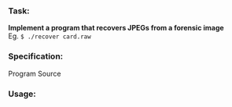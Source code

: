 ### Task: ###
**Implement a program that recovers JPEGs from a forensic image**<br>
Eg. `$ ./recover card.raw`

### Specification: ###
Program Source

### Usage: ###
